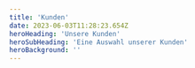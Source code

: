 ```yaml
---
title: 'Kunden'
date: 2023-06-03T11:28:23.654Z
heroHeading: 'Unsere Kunden'
heroSubHeading: 'Eine Auswahl unserer Kunden'
heroBackground: ''
---
```

